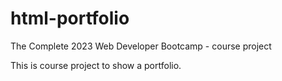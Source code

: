 # html-portfolio
The Complete 2023 Web Developer Bootcamp - course project

This is course project to show a portfolio.
